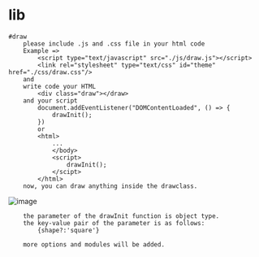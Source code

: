 # lib
	#draw
		please include .js and .css file in your html code
		Example =>
			<script type="text/javascript" src="./js/draw.js"></script>
			<link rel="stylesheet" type="text/css" id="theme" href="./css/draw.css"/>
		and
		write code your HTML
			<div class="draw"></draw>
		and your script
			document.addEventListener("DOMContentLoaded", () => {
				drawInit();
			})
			or
			<html>			
				...
				</body>
				<script>
					drawInit();
				</scipt>
			</html>
		now, you can draw anything inside the drawclass.
![image](https://user-images.githubusercontent.com/48266115/180960754-f84066d2-974d-49e8-b3f5-0151329e5974.png)
<br>
	
		the parameter of the drawInit function is object type.
		the key-value pair of the parameter is as follows:
			{shape?:'square'}

		more options and modules will be added.

			

